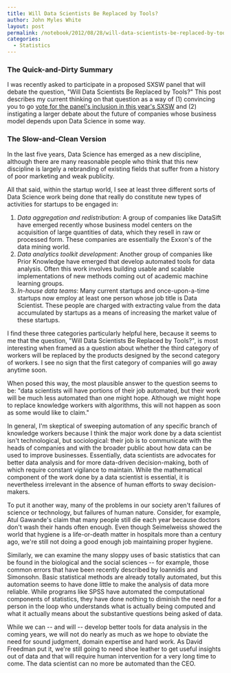 ```yaml
---
title: Will Data Scientists Be Replaced by Tools?
author: John Myles White
layout: post
permalink: /notebook/2012/08/28/will-data-scientists-be-replaced-by-tools/
categories:
  - Statistics
---
```


### The Quick-and-Dirty Summary

I was recently asked to participate in a proposed SXSW panel that will debate the question, "Will Data Scientists Be Replaced by Tools?" This post describes my current thinking on that question as a way of (1) convincing you to go [vote for the panel's inclusion in this year's SXSW](http://panelpicker.sxsw.com/vote/4311) and (2) instigating a larger debate about the future of companies whose business model depends upon Data Science in some way.

### The Slow-and-Clean Version

In the last five years, Data Science has emerged as a new discipline, although there are many reasonable people who think that this new discipline is largely a rebranding of existing fields that suffer from a history of poor marketing and weak publicity.

All that said, within the startup world, I see at least three different sorts of Data Science work being done that really do constitute new types of activities for startups to be engaged in:

1. *Data aggregation and redistribution*: A group of companies like DataSift have emerged recently whose business model centers on the acquisition of large quantities of data, which they resell in raw or processed form. These companies are essentially the Exxon's of the data mining world.
2. *Data analytics toolkit development*: Another group of companies like Prior Knowledge have emerged that develop automated tools for data analysis. Often this work involves building usable and scalable implementations of new methods coming out of academic machine learning groups.
3. *In-house data teams*: Many current startups and once-upon-a-time startups now employ at least one person whose job title is Data Scientist. These people are charged with extracting value from the data accumulated by startups as a means of increasing the market value of these startups.

I find these three categories particularly helpful here, because it seems to me that the question, "Will Data Scientists Be Replaced by Tools?", is most interesting when framed as a question about whether the third category of workers will be replaced by the products designed by the second category of workers. I see no sign that the first category of companies will go away anytime soon.

When posed this way, the most plausible answer to the question seems to be: "data scientists will have portions of their job automated, but their work will be much less automated than one might hope. Although we might hope to replace knowledge workers with algorithms, this will not happen as soon as some would like to claim."

In general, I'm skeptical of sweeping automation of any specific branch of knowledge workers because I think the major work done by a data scientist isn't technological, but sociological: their job is to communicate with the heads of companies and with the broader public about how data can be used to improve businesses. Essentially, data scientists are advocates for better data analysis and for more data-driven decision-making, both of which require constant vigilance to maintain. While the mathematical component of the work done by a data scientist is essential, it is nevertheless irrelevant in the absence of human efforts to sway decision-makers.

To put it another way, many of the problems in our society aren't failures of science or technology, but failures of human nature. Consider, for example, Atul Gawande's claim that many people still die each year because doctors don't wash their hands often enough. Even though Seimelweiss showed the world that hygiene is a life-or-death matter in hospitals more than a century ago, we're still not doing a good enough job maintaining proper hygiene.

Similarly, we can examine the many sloppy uses of basic statistics that can be found in the biological and the social sciences -- for example, those common errors that have been recently described by Ioannidis and Simonsohn. Basic statistical methods are already totally automated, but this automation seems to have done little to make the analysis of data more reliable. While programs like SPSS have automated the computational components of statistics, they have done nothing to diminish the need for a person in the loop who understands what is actually being computed and what it actually means about the substantive questions being asked of data.

While we can -- and will -- develop better tools for data analysis in the coming years, we will not do nearly as much as we hope to obviate the need for sound judgment, domain expertise and hard work. As David Freedman put it, we're still going to need shoe leather to get useful insights out of data and that will require human intervention for a very long time to come. The data scientist can no more be automated than the CEO.
